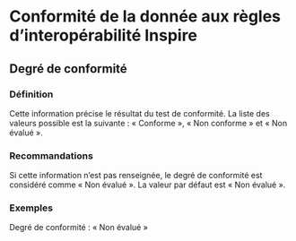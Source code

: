 
<!-- Begin @data_dq_inspireconformities_pass.md -->

# Conformité de la donnée aux règles d’interopérabilité Inspire
## Degré de conformité
### Définition
Cette information précise le résultat du test de conformité.
La liste des valeurs possible est la suivante : « Conforme », « Non conforme » et « Non évalué ».
### Recommandations
Si cette information n’est pas renseignée, le degré de conformité est considéré comme « Non évalué ».
La valeur par défaut est « Non évalué ».
### Exemples
Degré de conformité : « Non évalué »

<!-- End @data_dq_inspireconformities_pass.md -->

